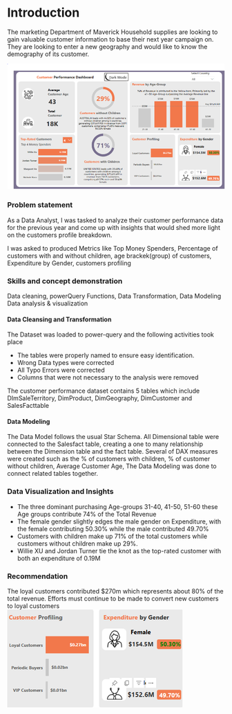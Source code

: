 # Introduction

The marketing Department of Maverick Household supplies are looking to gain valuable customer information to base their next year campaign on. They are looking to enter a new geography and would like to know the demography of its customer.

![](customer_performance_report.PNG)

### Problem statement

As a Data Analyst, I was tasked to analyze their customer performance data for the previous year and come up with insights that would shed more light on the customers profile breakdown.
>
I was asked to produced Metrics like Top Money Spenders, Percentage of customers with and without children, age brackek(group) of customers, Expenditure by Gender, customers profiling
>
### Skills and concept demonstration

Data cleaning, powerQuery Functions, Data Transformation, Data Modeling Data analysis & visualization
#### Data Cleansing and Transformation

The Dataset was loaded to power-query and the following activities took place
- The tables were properly named to ensure easy identification.
- Wrong Data types were corrected
- All Typo Errors were corrected
- Columns that were not necessary to the analysis were removed
>
The customer performance dataset contains 5 tables which include DImSaleTerritory, DimProduct, DimGeography, DimCustomer and SalesFacttable
>
#### Data Modeling
>
The Data Model follows the usual Star Schema. All Dimensional table were connected to the Salesfact table, creating a one to many relationship between the Dimension table and the fact table.
Several of DAX measures were created such as the % of customers with children, % of customer without children, Average Customer Age, 
The Data Modeling was done to connect related tables together.
>
### Data Visualization and Insights

- The three dominant purchasing Age-groups 31-40, 41-50, 51-60 these Age groups contribute 74% of the Total Revenue
- The female gender slightly edges the male gender on  Expenditure, with the female contributing 50.30% while the male contributed 49.70%
- Customers with children make up 71% of the total customers while customers without children make up 29%.
- Willie XU and Jordan Turner tie the knot as the top-rated customer  with both an expenditure of 0.19M
>
### Recommendation
>
The loyal customers contributed $270m which represents about 80% of the total revenue. Efforts must continue to be made to convert new customers to loyal customers
![](customer_performance_report_5.PNG)

